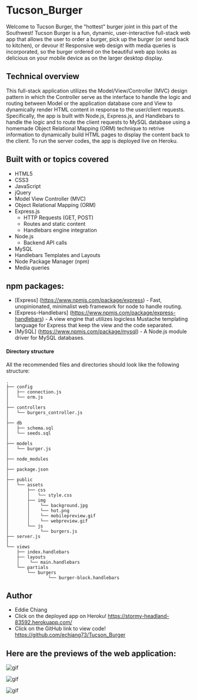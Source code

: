 # Tucson_Burger
Welcome to Tucson Burger, the "hottest" burger joint in this part of the Southwest! Tucson Burger is a fun, dynamic, user-interactive full-stack web app that allows the user to order a burger, pick up the burger (or send back to kitchen), or devour it!  Responsive web design with media queries is incorporated, so the burger ordered on the beautiful web app looks as delicious on your mobile device as on the larger desktop display.

## Technical overview
This full-stack application utilizes the Model/View/Controller (MVC) design pattern in which the Controller serve as the interface to handle the logic and routing between Model or the application database core and View to dynamically render HTML content in response to the user/client requests. Specifically, the app is built with Node.js, Express.js, and Handlebars to handle the logic and to route the client requests to MySQL database using a homemade Object Relational Mapping (ORM) technique to retrive information to dynamically build HTML pages to display the content back to the client.  To run the server codes, the app is deployed live on Heroku.

## Built with or topics covered
* HTML5
* CSS3
* JavaScript
* jQuery
* Model View Controller (MVC)
* Object Relational Mapping (ORM)
* Express.js
    * HTTP Requests (GET, POST)
    * Routes and static content
    * Handlebars engine integration
* Node.js
    * Backend API calls
* MySQL
* Handlebars Templates and Layouts
* Node Package Manager (npm)
* Media queries

## npm packages: 
* [Express] (https://www.npmjs.com/package/express) - Fast, unopinionated, minimalist web framework for node to handle routing.
* [Express-Handlebars] (https://www.npmjs.com/package/express-handlebars) - A view engine that utilizes logicless Mustache templating language for Express that keep the view and the code separated.
* [MySQL] (https://www.npmjs.com/package/mysql) - A Node.js module driver for MySQL databases.

#### Directory structure

All the recommended files and directories should look like the following structure:

```
.
├── config
│   ├── connection.js
│   └── orm.js
│
├── controllers
│   └── burgers_controller.js
│
├── db
│   ├── schema.sql
│   └── seeds.sql
│
├── models
│   └── burger.js
│
├── node_modules
│
├── package.json
│
├── public
│   └── assets
│       ├── css
│       │   └── style.css
│       ├── img
│       │    └── background.jpg
│       │    └── hot.png
│       │    └── mobilepreview.gif
│       │    └── webpreview.gif
│       └── js
│            └── burgers.js
├── server.js
│
└── views
    ├── index.handlebars
    ├── layouts
    │    └── main.handlebars
    └── partials
        └── burgers
                └── burger-block.handlebars
```

## Author
* Eddie Chiang
* Click on the deployed app on Heroku!
https://stormy-headland-83592.herokuapp.com/
* Click on the GitHub link to view code!
https://github.com/echiang73/Tucson_Burger


## Here are the previews of the web application:

![](public/assets/images/webpreview.gif "gif")

![](public/assets/images/webpreview2.gif "gif")

![](public/assets/images/mobilepreview.gif "gif")
